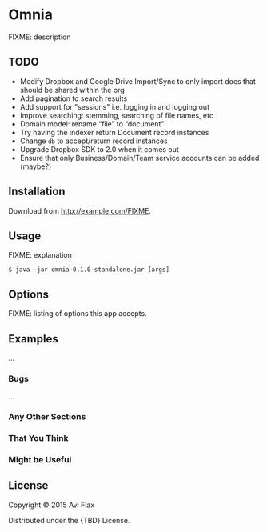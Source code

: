 # Omnia

FIXME: description

## TODO

* Modify Dropbox and Google Drive Import/Sync to only import docs that should be shared within the org
* Add pagination to search results
* Add support for "sessions" i.e. logging in and logging out
* Improve searching: stemming, searching of file names, etc
* Domain model: rename “file” to “document”
* Try having the indexer return Document record instances
* Change `db` to accept/return record instances
* Upgrade Dropbox SDK to 2.0 when it comes out
* Ensure that only Business/Domain/Team service accounts can be added (maybe?)

## Installation

Download from http://example.com/FIXME.

## Usage

FIXME: explanation

    $ java -jar omnia-0.1.0-standalone.jar [args]

## Options

FIXME: listing of options this app accepts.

## Examples

...

### Bugs

...

### Any Other Sections
### That You Think
### Might be Useful

## License

Copyright © 2015 Avi Flax

Distributed under the {TBD} License.
